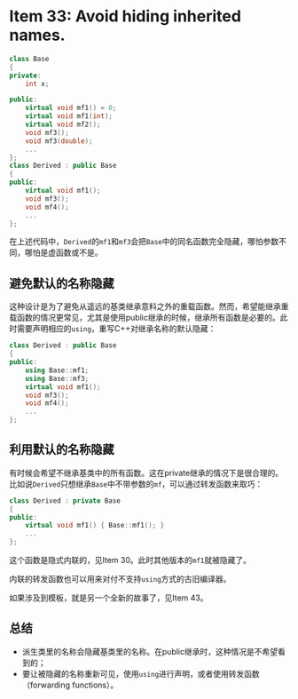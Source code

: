 # Item 33: Avoid hiding inherited names.

```cpp
class Base
{
private:
    int x;

public:
    virtual void mf1() = 0;
    virtual void mf1(int);
    virtual void mf2();
    void mf3();
    void mf3(double);
    ...
};
class Derived : public Base
{
public:
    virtual void mf1();
    void mf3();
    void mf4();
    ...
};
```

在上述代码中，`Derived`的`mf1`和`mf3`会把`Base`中的同名函数完全隐藏，哪怕参数不同，哪怕是虚函数或不是。

## 避免默认的名称隐藏

这种设计是为了避免从遥远的基类继承意料之外的重载函数。然而，希望能继承重载函数的情况更常见，尤其是使用public继承的时候，继承所有函数是必要的。此时需要声明相应的`using`，重写C++对继承名称的默认隐藏：

```cpp
class Derived : public Base
{
public:
    using Base::mf1;
    using Base::mf3;
    virtual void mf1();
    void mf3();
    void mf4();
    ...
};
```

## 利用默认的名称隐藏

有时候会希望不继承基类中的所有函数。这在private继承的情况下是很合理的。比如说`Derived`只想继承`Base`中不带参数的`mf`，可以通过转发函数来取巧：

```cpp
class Derived : private Base
{
public:
    virtual void mf1() { Base::mf1(); }
    ...
};
```

这个函数是隐式内联的，见Item 30。此时其他版本的`mf1`就被隐藏了。

内联的转发函数也可以用来对付不支持`using`方式的古旧编译器。

如果涉及到模板，就是另一个全新的故事了，见Item 43。

## 总结

- 派生类里的名称会隐藏基类里的名称。在public继承时，这种情况是不希望看到的；
- 要让被隐藏的名称重新可见，使用`using`进行声明，或者使用转发函数（forwarding functions）。
